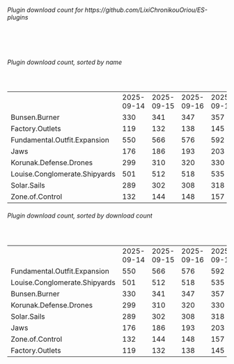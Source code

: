<h6>Plugin download count for https://github.com/LixiChronikouOriou/ES-plugins</h6><br>
<br>
<h6>Plugin download count, sorted by name</h6><sub><sup><br>
<table>
	<tr>
		<td></td>
		<td>2025-09-14</td>
		<td>2025-09-15</td>
		<td>2025-09-16</td>
		<td>2025-09-17</td>
		<td>2025-09-18</td>
		<td>2025-09-19</td>
		<td>2025-09-20</td>
		<td>today +</td>
	</tr>
	<tr>
		<td>Bunsen.Burner</td>
		<td>330</td>
		<td>341</td>
		<td>347</td>
		<td>357</td>
		<td>362</td>
		<td>369</td>
		<td>372</td>
		<td>+ 3</td>
	</tr>
	<tr>
		<td>Factory.Outlets</td>
		<td>119</td>
		<td>132</td>
		<td>138</td>
		<td>145</td>
		<td>152</td>
		<td>158</td>
		<td>163</td>
		<td>+ 5</td>
	</tr>
	<tr>
		<td>Fundamental.Outfit.Expansion</td>
		<td>550</td>
		<td>566</td>
		<td>576</td>
		<td>592</td>
		<td>601</td>
		<td>620</td>
		<td>627</td>
		<td>+ 7</td>
	</tr>
	<tr>
		<td>Jaws</td>
		<td>176</td>
		<td>186</td>
		<td>193</td>
		<td>203</td>
		<td>213</td>
		<td>221</td>
		<td>225</td>
		<td>+ 4</td>
	</tr>
	<tr>
		<td>Korunak.Defense.Drones</td>
		<td>299</td>
		<td>310</td>
		<td>320</td>
		<td>330</td>
		<td>337</td>
		<td>344</td>
		<td>347</td>
		<td>+ 3</td>
	</tr>
	<tr>
		<td>Louise.Conglomerate.Shipyards</td>
		<td>501</td>
		<td>512</td>
		<td>518</td>
		<td>535</td>
		<td>542</td>
		<td>550</td>
		<td>553</td>
		<td>+ 3</td>
	</tr>
	<tr>
		<td>Solar.Sails</td>
		<td>289</td>
		<td>302</td>
		<td>308</td>
		<td>318</td>
		<td>322</td>
		<td>328</td>
		<td>333</td>
		<td>+ 5</td>
	</tr>
	<tr>
		<td>Zone.of.Control</td>
		<td>132</td>
		<td>144</td>
		<td>148</td>
		<td>157</td>
		<td>164</td>
		<td>169</td>
		<td>172</td>
		<td>+ 3</td>
	</tr>
</table>
</sub></sup>
<h6>Plugin download count, sorted by download count</h6><sub><sup><br>
<table>
	<tr>
		<td></td>
		<td>2025-09-14</td>
		<td>2025-09-15</td>
		<td>2025-09-16</td>
		<td>2025-09-17</td>
		<td>2025-09-18</td>
		<td>2025-09-19</td>
		<td>2025-09-20</td>
		<td>today +</td>
	</tr>
	<tr>
		<td>Fundamental.Outfit.Expansion</td>
		<td>550</td>
		<td>566</td>
		<td>576</td>
		<td>592</td>
		<td>601</td>
		<td>620</td>
		<td>627</td>
		<td>+ 7</td>
	</tr>
	<tr>
		<td>Louise.Conglomerate.Shipyards</td>
		<td>501</td>
		<td>512</td>
		<td>518</td>
		<td>535</td>
		<td>542</td>
		<td>550</td>
		<td>553</td>
		<td>+ 3</td>
	</tr>
	<tr>
		<td>Bunsen.Burner</td>
		<td>330</td>
		<td>341</td>
		<td>347</td>
		<td>357</td>
		<td>362</td>
		<td>369</td>
		<td>372</td>
		<td>+ 3</td>
	</tr>
	<tr>
		<td>Korunak.Defense.Drones</td>
		<td>299</td>
		<td>310</td>
		<td>320</td>
		<td>330</td>
		<td>337</td>
		<td>344</td>
		<td>347</td>
		<td>+ 3</td>
	</tr>
	<tr>
		<td>Solar.Sails</td>
		<td>289</td>
		<td>302</td>
		<td>308</td>
		<td>318</td>
		<td>322</td>
		<td>328</td>
		<td>333</td>
		<td>+ 5</td>
	</tr>
	<tr>
		<td>Jaws</td>
		<td>176</td>
		<td>186</td>
		<td>193</td>
		<td>203</td>
		<td>213</td>
		<td>221</td>
		<td>225</td>
		<td>+ 4</td>
	</tr>
	<tr>
		<td>Zone.of.Control</td>
		<td>132</td>
		<td>144</td>
		<td>148</td>
		<td>157</td>
		<td>164</td>
		<td>169</td>
		<td>172</td>
		<td>+ 3</td>
	</tr>
	<tr>
		<td>Factory.Outlets</td>
		<td>119</td>
		<td>132</td>
		<td>138</td>
		<td>145</td>
		<td>152</td>
		<td>158</td>
		<td>163</td>
		<td>+ 5</td>
	</tr>
</table>
</sub></sup>
